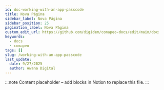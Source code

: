 ```yaml
---
id: doc-working-with-an-app-passcode
title: Nova Página
sidebar_label: Nova Página
sidebar_position: 25
pagination_label: Nova Página
custom_edit_url: https://github.com/digidem/comapeo-docs/edit/main/docs/installing--uninstalling-comapeo/working-with-an-app-passcode.md
keywords:
  - docs
  - comapeo
tags: []
slug: /working-with-an-app-passcode
last_update:
  date: 9/27/2025
  author: Awana Digital
---
```


<!-- Placeholder content generated automatically because the Notion page is missing a Website Block. -->

:::note
Content placeholder – add blocks in Notion to replace this file.
:::
